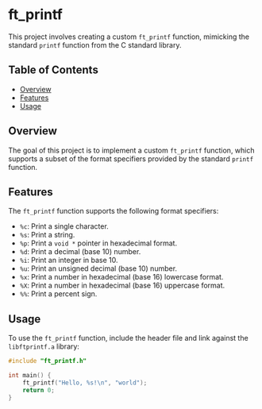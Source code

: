 # ft_printf

This project involves creating a custom `ft_printf` function, mimicking the standard `printf` function from the C standard library.

## Table of Contents

- [Overview](#overview)
- [Features](#features)
- [Usage](#usage)

## Overview

The goal of this project is to implement a custom `ft_printf` function, which supports a subset of the format specifiers provided by the standard `printf` function.

## Features

The `ft_printf` function supports the following format specifiers:

- `%c`: Print a single character.
- `%s`: Print a string.
- `%p`: Print a `void *` pointer in hexadecimal format.
- `%d`: Print a decimal (base 10) number.
- `%i`: Print an integer in base 10.
- `%u`: Print an unsigned decimal (base 10) number.
- `%x`: Print a number in hexadecimal (base 16) lowercase format.
- `%X`: Print a number in hexadecimal (base 16) uppercase format.
- `%%`: Print a percent sign.

## Usage

To use the `ft_printf` function, include the header file and link against the `libftprintf.a` library:

```c
#include "ft_printf.h"

int main() {
    ft_printf("Hello, %s!\n", "world");
    return 0;
}
